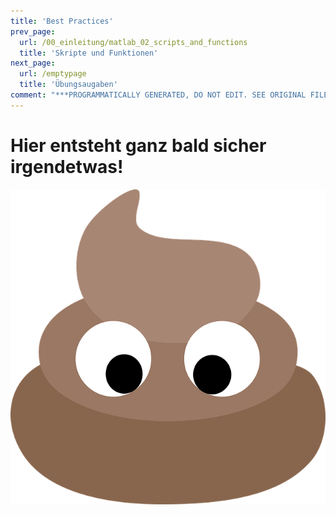 ```yaml
---
title: 'Best Practices'
prev_page:
  url: /00_einleitung/matlab_02_scripts_and_functions
  title: 'Skripte und Funktionen'
next_page:
  url: /emptypage
  title: 'Übungsaugaben'
comment: "***PROGRAMMATICALLY GENERATED, DO NOT EDIT. SEE ORIGINAL FILES IN /content***"
---
```

# Hier entsteht ganz bald sicher irgendetwas!

<img src="images/empty_page.png" class="left">